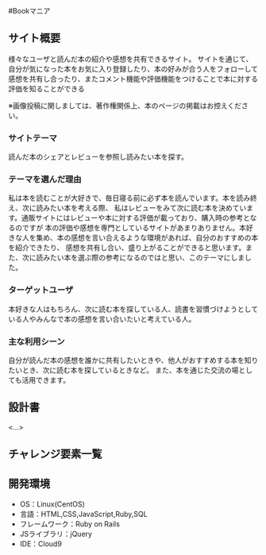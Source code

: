 #Bookマニア

## サイト概要
様々なユーザと読んだ本の紹介や感想を共有できるサイト。
サイトを通じて、自分が気になった本をお気に入り登録したり、本の好みが合う人をフォローして
感想を共有し合ったり、またコメント機能や評価機能をつけることで本に対する評価を知ることができる

※画像投稿に関しましては、著作権関係上、本のページの掲載はお控えください。

### サイトテーマ
読んだ本のシェアとレビューを参照し読みたい本を探す。

### テーマを選んだ理由
私は本を読むことが大好きで、毎日寝る前に必ず本を読んでいます。本を読み終え、次に読みたい本を考える際、
私はレビューをみて次に読む本を決めています。通販サイトにはレビューや本に対する評価が載っており、購入時の参考となるのですが
本の評価や感想を専門としているサイトがあまりありません。本好きな人を集め、本の感想を言い合えるような環境があれば、自分のおすすめの本を紹介できたり、
感想を共有し合い、盛り上がることができると思います。また、次に読みたい本を選ぶ際の参考になるのではと思い、このテーマにしました。

### ターゲットユーザ
本好きな人はもちろん、次に読む本を探している人、読書を習慣づけようとしている人やみんなで本の感想を言い合いたいと考えている人。

### 主な利用シーン
自分が読んだ本の感想を誰かに共有したいときや、他人がおすすめする本を知りたいとき、次に読む本を探しているときなど。
また、本を通じた交流の場としても活用できます。


## 設計書
<...>

## チャレンジ要素一覧


## 開発環境
- OS：Linux(CentOS)
- 言語：HTML,CSS,JavaScript,Ruby,SQL
- フレームワーク：Ruby on Rails
- JSライブラリ：jQuery
- IDE：Cloud9